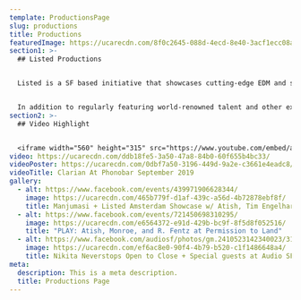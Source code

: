 ```yaml
---
template: ProductionsPage
slug: productions
title: Productions
featuredImage: https://ucarecdn.com/8f0c2645-088d-4ecd-8e40-3acf1ecc08ad/-/crop/1500x541/0,0/-/preview/
section1: >-
  ## Listed Productions


  Listed is a SF based initiative that showcases cutting-edge EDM and strives to make it accessible via event productions and an artist agency. Our mission is to create unforgettable experiences with a warm, intimate vibe for our guests. We strive to make the partygoer as important as the headliner because we think the experience matters. Since its founding in San Francisco in 2005, listed has steadily expanded its reach to become an integral part of the dance music scene across other North American cities, most notably New York, Chicago, Los Angeles and Miami, where its events and bookings artists are supported by an avid following of fans, artists and industry professionals.


  In addition to regularly featuring world-renowned talent and other exceptional, carefully chosen artists, listed Productions strives to create a warm and intimate vibe so that guests enjoy an unforgettable event, where their experience is paramount. listed parties have been memorable highlights of major dance music festivals, including BPM in Playa Del Carmen, Mexico, Love Parade in San Francisco, Movement in Detroit and the Winter Music Conference/Week in Miami.
section2: >-
  ## Video Highlight


  <iframe width="560" height="315" src="https://www.youtube.com/embed/aYA_YO11TNM" frameborder="0" allow="accelerometer; autoplay; encrypted-media; gyroscope; picture-in-picture" allowfullscreen></iframe>
video: https://ucarecdn.com/ddb18fe5-3a50-47a8-84b0-60f655b4bc33/
videoPoster: https://ucarecdn.com/0dbf7a50-3196-449d-9a2e-c3661e4eadc8/
videoTitle: Clarian At Phonobar September 2019
gallery:
  - alt: https://www.facebook.com/events/439971906628344/
    image: https://ucarecdn.com/465b779f-d1af-439c-a56d-4b72878ebf8f/
    title: Manjumasi + Listed Amsterdam Showcase w/ Atish, Tim Engelhardt
  - alt: https://www.facebook.com/events/721450698310295/
    image: https://ucarecdn.com/e6564372-e91d-429b-bc9f-8f5d8f052516/
    title: "PLAY: Atish, Monroe, and R. Fentz at Permission to Land"
  - alt: https://www.facebook.com/audiosf/photos/gm.2410523142340023/3116006235076959/?type=3&theater
    image: https://ucarecdn.com/ef6ac8e0-90f4-4b79-b520-c1f1486648a4/
    title: Nikita Neverstops Open to Close + Special guests at Audio SF
meta:
  description: This is a meta description.
  title: Productions Page
---
```

